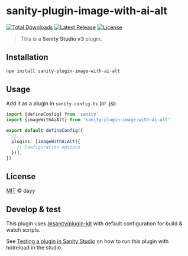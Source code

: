 # sanity-plugin-image-with-ai-alt

<a href="https://www.npmjs.com/package/sanity-plugin-image-with-ai-alt"><img src="https://img.shields.io/npm/dt/sanity-plugin-image-with-ai-alt.svg" alt="Total Downloads"></a>
<a href="https://github.com/dayy-com/sanity-plugin-image-with-ai-alt/releases"><img src="https://img.shields.io/npm/v/sanity-plugin-image-with-ai-alt.svg" alt="Latest Release"></a>
<a href="https://github.com/dayy-com/sanity-plugin-image-with-ai-alt/blob/main/LICENSE"><img src="https://img.shields.io/npm/l/sanity-plugin-image-with-ai-alt.svg" alt="License"></a>

> This is a **Sanity Studio v3** plugin.

## Installation

```sh
npm install sanity-plugin-image-with-ai-alt
```

## Usage

Add it as a plugin in `sanity.config.ts` (or .js):

```ts
import {defineConfig} from 'sanity'
import {imageWithAiAlt} from 'sanity-plugin-image-with-ai-alt'

export default defineConfig({
  //...
  plugins: [imageWithAiAlt({
    // Configuration options
  })],
})
```

## License

[MIT](LICENSE) © dayy

## Develop & test

This plugin uses [@sanity/plugin-kit](https://github.com/sanity-io/plugin-kit)
with default configuration for build & watch scripts.

See [Testing a plugin in Sanity Studio](https://github.com/sanity-io/plugin-kit#testing-a-plugin-in-sanity-studio)
on how to run this plugin with hotreload in the studio.
